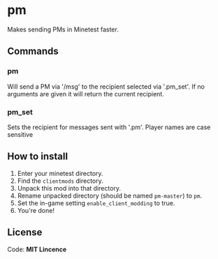 # pm
Makes sending PMs in Minetest faster.

## Commands
### pm
Will send a PM via '/msg' to the recipient selected via '.pm_set'.
If no arguments are given it will return the current recipient.

### pm_set
Sets the recipient for messages sent with '.pm'. Player names are case sensitive

## How to install
1. Enter your minetest directory.
2. Find the `clientmods` directory.
3. Unpack this mod into that directory.
4. Rename unpacked directory (should be named `pm-master`) to `pm`.
5. Set the in-game setting `enable_client_modding` to true.
6. You're done!

## License
Code: **MIT Lincence**
